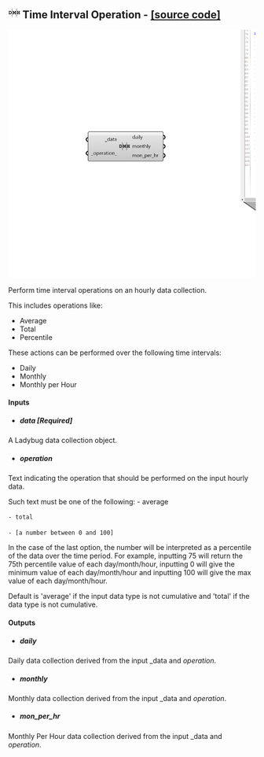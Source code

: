 ## ![](../../images/icons/Time_Interval_Operation.png) Time Interval Operation - [[source code]](https://github.com/ladybug-tools/ladybug-grasshopper/blob/master/ladybug_grasshopper/src//LB%20Time%20Interval%20Operation.py)

![](../../images/components/Time_Interval_Operation.png)

Perform time interval operations on an hourly data collection.
 

This includes operations like:
 - Average
 - Total
 - Percentile
 

These actions can be performed over the following time intervals:
 - Daily
 - Monthly
 - Monthly per Hour
 



#### Inputs
* ##### data [Required]
A Ladybug data collection object. 
* ##### operation 
Text indicating the operation that should be performed on
 the input hourly data.
 
Such text must be one of the following:
     - average

    - total

    - [a number between 0 and 100]


In the case of the last option, the number will be interpreted as
 a percentile of the data over the time period. For example,
 inputting 75 will return the 75th percentile value of each
 day/month/hour, inputting 0 will give the minimum value of each
 day/month/hour and inputting 100 will give the max value of each
 day/month/hour.
 
Default is 'average' if the input data type is not cumulative and
 'total' if the data type is not cumulative. 

#### Outputs
* ##### daily
Daily data collection derived from the input _data and _operation_.
* ##### monthly
Monthly data collection derived from the input _data and _operation_.
* ##### mon_per_hr
Monthly Per Hour data collection derived from the input
 _data and _operation_.